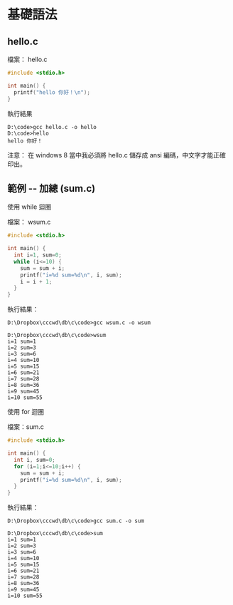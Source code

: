 # 基礎語法

## hello.c

檔案： hello.c

```c
#include <stdio.h>

int main() {
  printf("hello 你好！\n");
}
```

執行結果

```
D:\code>gcc hello.c -o hello
D:\code>hello
hello 你好！
```

注意： 在 windows 8 當中我必須將 hello.c 儲存成 ansi 編碼，中文字才能正確印出。

## 範例 -- 加總 (sum.c)

使用 while 迴圈

檔案： wsum.c

```c
#include <stdio.h>

int main() {
  int i=1, sum=0;
  while (i<=10) {
    sum = sum + i;
    printf("i=%d sum=%d\n", i, sum);
    i = i + 1;
  }
}

```

執行結果：

```
D:\Dropbox\cccwd\db\c\code>gcc wsum.c -o wsum

D:\Dropbox\cccwd\db\c\code>wsum
i=1 sum=1
i=2 sum=3
i=3 sum=6
i=4 sum=10
i=5 sum=15
i=6 sum=21
i=7 sum=28
i=8 sum=36
i=9 sum=45
i=10 sum=55
```

使用 for 迴圈

檔案：sum.c

```c
#include <stdio.h>

int main() {
  int i, sum=0;
  for (i=1;i<=10;i++) {
    sum = sum + i;
    printf("i=%d sum=%d\n", i, sum);
  }	
}
```

執行結果：

```
D:\Dropbox\cccwd\db\c\code>gcc sum.c -o sum

D:\Dropbox\cccwd\db\c\code>sum
i=1 sum=1
i=2 sum=3
i=3 sum=6
i=4 sum=10
i=5 sum=15
i=6 sum=21
i=7 sum=28
i=8 sum=36
i=9 sum=45
i=10 sum=55
```

